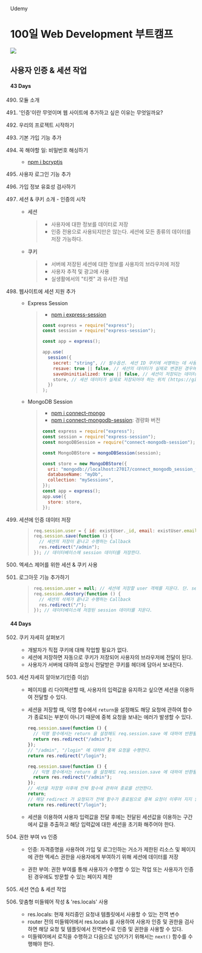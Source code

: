 Udemy

# 100일 Web Development 부트캠프

[<img src="https://img.shields.io/badge/github-%23121011.svg?style=for-the-badge&logo=github&logoColor=white" />](https://github.com/academind/100-days-of-web-development/)

## 사용자 인증 & 세션 작업

#### 43 Days

490. 모듈 소개
491. '인증'이란 무엇이며 웹 사이트에 추가하고 싶은 이유는 무엇일까요?
492. 우리의 프로젝트 시작하기
493. 기본 가입 기능 추가
494. 꼭 해야할 일: 비밀번호 해싱하기

     - [npm i bcryptjs](https://github.com/dcodeIO/bcrypt.js)

495. 사용자 로그인 기능 추가
496. 가입 정보 유효성 검사하기
497. 세션 & 쿠키 소개 - 인증의 시작

     - 세션
       > - 사용자에 대한 정보를 데이터로 저장
       > - 인증 전용으로 사용되지만은 않는다.
       >   세션에 모든 종류의 데이터를 저장 가능하다.
     - 쿠키
       > - 서버에 저장된 세션에 대한 정보를 사용자의 브라우저에 저장
       > - 사용자 추적 및 광고에 사용
       > - 실생활에서의 "티켓" 과 유사한 개념

498. 웹사이트에 세션 지원 추가

     - Express Session

       > - [npm i express-session](https://github.com/expressjs/session)
       >
       > ```javascript
       > const express = require("express");
       > const session = require("express-session");
       >
       > const app = express();
       >
       > app.use(
       >   session({
       >     secret: "string", // 필수옵션. 세션 ID 쿠키에 서명하는 데 사용되는 임의의 문자열
       >     resave: true || false, // 세션의 데이터가 실제로 변경된 경우에만 데이터베이스에서 업데이트 유무
       >     saveUninitialized: true || false, // 세션이 저장되는 데이터에 관하여 초기화 유무
       >     store, // 세션 데이터가 실제로 저장되어야 하는 위치 (https://github.com/expressjs/session#compatible-session-stores 참조)
       >   })
       > );
       > ```

     - MongoDB Session

       > - [npm i connect-mongo](https://github.com/jdesboeufs/connect-mongo)
       > - [npm i connect-mongodb-session](https://github.com/mongodb-js/connect-mongodb-session): 경량화 버전
       >
       > ```javascript
       > const express = require("express");
       > const session = require("express-session");
       > const mongoDBSession = require("connect-mongodb-session");
       >
       > const MongoDBStore = mongoDBSession(session);
       >
       > const store = new MongoDBStore({
       >   uri: "mongodb://localhost:27017/connect_mongodb_session_test",
       >   databaseName: "myDb",
       >   collection: "mySessions",
       > });
       > const app = express();
       > app.use({
       >   store: store,
       > });
       > ```

499. 세션에 인증 데이터 저장
     > ```javascript
     > req.session.user = { id: existUser._id, email: existUser.email }; // 세션에 저장할 user 객체
     > req.session.save(function () {
     >   // 세션의 저장이 끝나고 수행하는 Callback
     >   res.redirect("/admin");
     > }); // 데이터베이스에 session 데이터를 저장한다.
     > ```
500. 엑세스 제어를 위한 세션 & 쿠키 사용
501. 로그아웃 기능 추가하기
     > ```javascript
     > req.session.user = null; // 세션에 저장할 user 객체를 지운다. 단. session 에 대한 데이터베이스는 지우지 않는다.
     > req.session.destory(function () {
     >   // 세션의 삭제가 끝나고 수행하는 Callback
     >   res.redirect("/");
     > }); // 데이터베이스에 저장된 session 데이터를 지운다.
     > ```

#### 44 Days

502. 쿠키 자세히 살펴보기

     - 개발자가 직접 쿠키에 대해 작업할 필요가 없다.
     - 세션에 저장하면 자동으로 쿠키가 저장되어 사용자의 브라우저에 전달이 된다.
     - 사용자가 서버에 대하여 요청시 전달받은 쿠키를 헤더에 담아서 보내진다.

503. 세션 자세히 알아보기(인증 이상)

     - 페이지를 리 다이렉션할 때, 사용자의 입력값을 유지하고 싶으면 세션을 이용하여 전달할 수 있다.
     - 세션을 저장할 때, 익명 함수에서 `return`을 설정해도 해당 요청에 관하여 함수가 종료되는 부분이 아니기 때문에 중복 요청을 보내는 에러가 발생할 수 있다.

       ```javascript
       req.session.save(function () {
         // 익명 함수에서는 return 을 설정해도 req.session.save 에 대하여 반환될 뿐이다.
         return res.redirect("/admin");
       });
       // "/admin", "/login" 에 대하여 중복 요청을 수행한다.
       return res.redirect("/login");

       req.session.save(function () {
         // 익명 함수에서는 return 을 설정해도 req.session.save 에 대하여 반환될 뿐이다.
         return res.redirect("/admin");
       });
       // 세션을 저장항 이후에 전체 함수에 관하여 종료를 선언한다.
       return;
       // 해당 redirect 가 요청되가 전에 함수가 종료됨으로 중복 요청이 이루어 지지 않는다.
       return res.redirect("/login");
       ```

     - 세션을 이용하여 사용자 입력값을 전달 후에는 전달된 세션값을 이용하는 구간에서 값을 추출하고 해당 입력값에 대한 세션을 초기화 해주어야 한다.

504. 권한 부여 vs 인증

     - 인증: 자격증명을 사용하여 가입 및 로그인하는 거소가 제한된 리소스 및 페이지에 관한 엑세스 권한을 사용자에게 부여하기 위해 세션에 데이터를 저장

     - 권한 부여: 권한 부여를 통해 사용자가 수행할 수 있는 작업 또는 사용자가 인증된 경우에도 방문할 수 있는 페이지 제한

505. 세션 연습 & 세션 작업
506. 맞춤형 미들웨어 작성 & 'res.locals' 사용
     - res.locals: 현재 처리중인 요청내 템플릿에서 사용할 수 있는 전역 변수
     - router 전의 미들웨어에서 res.locals 를 사용하여 사용자 인증 및 권한을 검사하면 해당 요청 및 템플릿에서 전역변수로 인증 및 권한을 사용할 수 있다.
     - 미들웨어에서 로직을 수행하고 다음으로 넘어가기 위해서는 `next()` 함수를 수행해야 한다.
